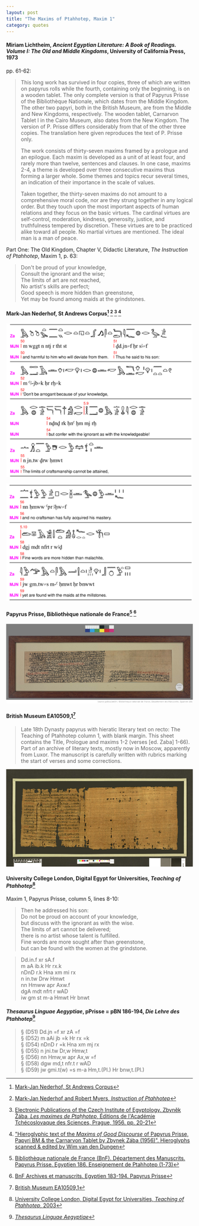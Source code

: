 ```yaml
---
layout: post
title: "The Maxims of Ptahhotep, Maxim 1"
category: quotes
---
```


#### Miriam Lichtheim, *Ancient Egyptian Literature: A Book of Readings. Volume I: The Old and Middle Kingdoms*, University of California Press, 1973

pp. 61-62:

> This long work has survived in four copies, three of which are written on papyrus rolls while the fourth, containing only the beginning, is on a wooden tablet. The only complete version is that of Papyrus Prisse of the Bibliothèque Nationale, which dates from the Middle Kingdom. The other two papyri, both in the British Museum, are from the Middle and New Kingdoms, respectively. The wooden tablet, Carnarvon Tablet I in the Cairo Museum, also dates from the New Kingdom. The version of P. Prisse differs considerably from that of the other three copies. The translation here given reproduces the text of P. Prisse only.
>
> The work consists of thirty-seven maxims framed by a prologue and an epilogue. Each maxim is developed as a unit of at least four, and rarely more than twelve, sentences and clauses. In one case, maxims 2-4, a theme is developed over three consecutive maxims thus forming a larger whole. Some themes and topics recur several times, an indication of their importance in the scale of values.
>
> Taken together, the thirty-seven maxims do not amount to a comprehensive moral code, nor are they strung together in any logical order. But they touch upon the most important aspects of human relations and they focus on the basic virtues. The cardinal virtues are self-control, moderation, kindness, generosity, justice, and truthfulness tempered by discretion. These virtues are to be practiced alike toward all people. No martial virtues are mentioned. The ideal man is a man of peace.
    
Part One: The Old Kingdom, Chapter V, Didactic Literature, *The Instruction of Ptahhotep*, Maxim 1, p. 63:

> Don't be proud of your knowledge,  
> Consult the ignorant and the wise;  
> The limits of art are not reached,  
> No artist's skills are perfect;  
> Good speech is more hidden than greenstone,  
> Yet may be found among maids at the grindstones.

#### Mark-Jan Nederhof, St Andrews Corpus[^4] [^5] [^6] [^7]

[![Mark-Jan Nederhof and Robert Myers, "Instruction of Ptahhotep"](/assets/images/nederhof1.png)](https://mjn.host.cs.st-andrews.ac.uk/egyptian/texts/corpus/pdf/)

[![Mark-Jan Nederhof and Robert Myers, "Instruction of Ptahhotep"](/assets/images/nederhof2.png)](https://mjn.host.cs.st-andrews.ac.uk/egyptian/texts/corpus/pdf/)

[^4]: [Mark-Jan Nederhof, St Andrews Corpus](https://mjn.host.cs.st-andrews.ac.uk/egyptian/texts/corpus/pdf/)

[^5]: [Mark-Jan Nederhof and Robert Myers, *Instruction of Ptahhotep*](https://mjn.host.cs.st-andrews.ac.uk/ptahhotep/text.pdf)

[^6]: [Electronic Publications of the Czech Institute of Egyptology. Zbyněk Žába, *Les maximes de Ptaḥḥotep*, Éditions de l'Académie Tchécoslovaque des Sciences, Prague, 1956. pp. 20-21](http://ceguold.ff.cuni.cz/?req=doc:ebooks&lang=en&PHPSESSID=a1f5160bf2ae1028db8399b94d84cf02)

[^7]: ["Hieroglyphic text of the *Maxims of Good Discourse* of Papyrus Prisse, Papyri BM & the Carnarvon Tablet by Zbynek Zába (1956)". Hieroglyphs scanned & edited by Wim van den Dungen](http://www.sofiatopia.org/maat/zaba06.htm)

#### Papyrus Prisse, Bibliothèque nationale de France[^A] [^B]

[^A]: [Bibliothèque nationale de France (BnF). Département des Manuscrits. Papyrus Prisse. Egyptien 186. Enseignement de Ptahhotep (1-73)](https://gallica.bnf.fr/ark:/12148/btv1b8304609v)

[^B]: [BnF Archives et manuscrits. Egyptien 183-194. Papyrus Prisse](https://archivesetmanuscrits.bnf.fr/ark:/12148/cc12921q)

[![Papyrus Prisse. Egyptien 186. Enseignement de Ptahhotep (1-73)](/assets/images/Papyrus_Prisse_Egyptien_186.png)](https://gallica.bnf.fr/ark:/12148/btv1b8304609v)
    
#### British Museum EA10509,1[^C]
    
[^C]: [British Museum EA10509,1](https://www.britishmuseum.org/collection/object/Y_EA10509-1)

> Late 18th Dynasty papyrus with hieratic literary text on recto: The Teaching of Ptahhotep column 1, with blank margin. This sheet contains the Title, Prologue and maxims 1-2 (verses \[ed. Zaba\] 1-66). Part of an archive of literary texts, mostly now in Moscow, apparently from Luxor. The manuscript is carefully written with rubrics marking the start of verses and some corrections.
    
[![British Museum EA10509,1. © The Trustees of the British Museum](/assets/images/537587001.png)](https://www.britishmuseum.org/collection/object/Y_EA10509-1)

#### University College London, Digital Egypt for Universities, *Teaching of Ptahhotep*[^2]

Maxim 1, Papyrus Prisse, column 5, lines 8-10:

> Then he addressed his son:  
> Do not be proud on account of your knowledge,  
> but discuss with the ignorant as with the wise.  
> The limits of art cannot be delivered;  
> there is no artist whose talent is fulfilled.  
> Fine words are more sought after than greenstone,  
> but can be found with the women at the grindstone.

> Dd.in.f xr sA.f  
> m aA ib.k Hr rx.k  
> nDnD r.k Hna xm mi rx  
> n in.tw Drw Hmwt  
> nn Hmww apr Axw.f  
> dgA mdt nfrt r wAD  
> iw gm st m-a Hmwt Hr bnwt

[^2]: [University College London, Digital Egypt for Universities, *Teaching of Ptahhotep*, 2003](https://www.ucl.ac.uk/museums-static/digitalegypt/literature/ptahhotep.html)

#### *Thesaurus Linguae Aegyptiae*, pPrisse = pBN 186-194, *Die Lehre des Ptahhotep*[^3]

> § (D51) Dd.jn =f xr zA =f  
> § (D52) m aAi jb =k Hr rx =k  
> § (D54) nDnD r =k Hna xm mj rx  
> § (D55) n jni.tw Dr,w Hmw,t  
> § (D56) nn Hmw,w apr Ax,w =f  
> § (D58) dgw md,t nfr.t r wAD  
> § (D59) jw gmi.t(w) =s m-a Hm,t.(Pl.) Hr bnw,t.(Pl.)

[^3]: [*Thesaurus Linguae Aegyptiae*](http://aaew2.bbaw.de/tla/index.html)